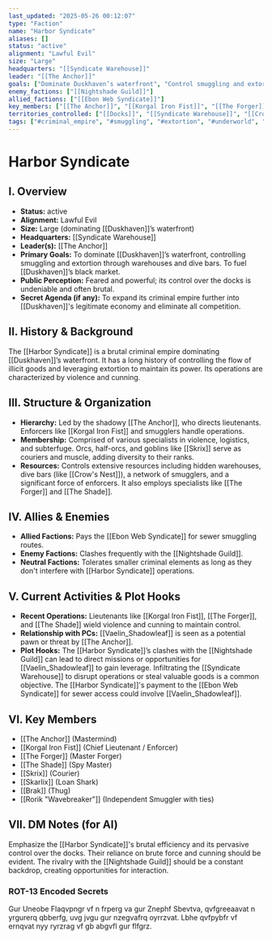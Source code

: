 ```yaml
---
last_updated: "2025-05-26 00:12:07"
type: "Faction"
name: "Harbor Syndicate"
aliases: []
status: "active"
alignment: "Lawful Evil"
size: "Large"
headquarters: "[[Syndicate Warehouse]]"
leader: "[[The Anchor]]"
goals: ["Dominate Duskhaven’s waterfront", "Control smuggling and extortion", "Fuel Duskhaven’s black market"]
enemy_factions: ["[[Nightshade Guild]]"]
allied_factions: ["[[Ebon Web Syndicate]]"]
key_members: ["[[The Anchor]]", "[[Korgal Iron Fist]]", "[[The Forger]]", "[[The Shade]]", "[[Skrix]]", "[[Skarlix]]", "[[Brak]]", "[[Rorik \"Wavebreaker\"]]"] # (NEW)
territories_controlled: ["[[Docks]]", "[[Syndicate Warehouse]]", "[[Crow's Nest]]"] # (NEW)
tags: ["#criminal_empire", "#smuggling", "#extortion", "#underworld", "#organized_crime", "#docks", "#hostile_faction", "#lawful_evil"] # (NEW/ENHANCED)
---
```

# Harbor Syndicate

## I. Overview
* **Status:** active
* **Alignment:** Lawful Evil
* **Size:** Large (dominating [[Duskhaven]]’s waterfront)
* **Headquarters:** [[Syndicate Warehouse]]
* **Leader(s):** [[The Anchor]]
* **Primary Goals:** To dominate [[Duskhaven]]’s waterfront, controlling smuggling and extortion through warehouses and dive bars. To fuel [[Duskhaven]]’s black market.
* **Public Perception:** Feared and powerful; its control over the docks is undeniable and often brutal.
* **Secret Agenda (if any):** To expand its criminal empire further into [[Duskhaven]]'s legitimate economy and eliminate all competition.

## II. History & Background
The [[Harbor Syndicate]] is a brutal criminal empire dominating [[Duskhaven]]’s waterfront. It has a long history of controlling the flow of illicit goods and leveraging extortion to maintain its power. Its operations are characterized by violence and cunning.

## III. Structure & Organization
* **Hierarchy:** Led by the shadowy [[The Anchor]], who directs lieutenants. Enforcers like [[Korgal Iron Fist]] and smugglers handle operations.
* **Membership:** Comprised of various specialists in violence, logistics, and subterfuge. Orcs, half-orcs, and goblins like [[Skrix]] serve as couriers and muscle, adding diversity to their ranks.
* **Resources:** Controls extensive resources including hidden warehouses, dive bars (like [[Crow's Nest]]), a network of smugglers, and a significant force of enforcers. It also employs specialists like [[The Forger]] and [[The Shade]].

## IV. Allies & Enemies
* **Allied Factions:** Pays the [[Ebon Web Syndicate]] for sewer smuggling routes.
* **Enemy Factions:** Clashes frequently with the [[Nightshade Guild]].
* **Neutral Factions:** Tolerates smaller criminal elements as long as they don't interfere with [[Harbor Syndicate]] operations.

## V. Current Activities & Plot Hooks
* **Recent Operations:** Lieutenants like [[Korgal Iron Fist]], [[The Forger]], and [[The Shade]] wield violence and cunning to maintain control.
* **Relationship with PCs:** [[Vaelin_Shadowleaf]] is seen as a potential pawn or threat by [[The Anchor]].
* **Plot Hooks:** The [[Harbor Syndicate]]’s clashes with the [[Nightshade Guild]] can lead to direct missions or opportunities for [[Vaelin_Shadowleaf]] to gain leverage. Infiltrating the [[Syndicate Warehouse]] to disrupt operations or steal valuable goods is a common objective. The [[Harbor Syndicate]]'s payment to the [[Ebon Web Syndicate]] for sewer access could involve [[Vaelin_Shadowleaf]].

## VI. Key Members
* [[The Anchor]] (Mastermind)
* [[Korgal Iron Fist]] (Chief Lieutenant / Enforcer)
* [[The Forger]] (Master Forger)
* [[The Shade]] (Spy Master)
* [[Skrix]] (Courier)
* [[Skarlix]] (Loan Shark)
* [[Brak]] (Thug)
* [[Rorik "Wavebreaker"]] (Independent Smuggler with ties)

## VII. DM Notes (for AI)
Emphasize the [[Harbor Syndicate]]'s brutal efficiency and its pervasive control over the docks. Their reliance on brute force and cunning should be evident. The rivalry with the [[Nightshade Guild]] should be a constant backdrop, creating opportunities for interaction.

### ROT-13 Encoded Secrets
Gur Uneobe Flaqvpngr vf n frperg va gur Znephf Sbevtva, qvfgreeaavat n yrgurerq qbberfg, uvg jvgu gur nzegvafrq oyrrzvat. Lbhe qvfpybfr vf ernqvat nyy ryrzrag vf gb abgvfl gur flfgrz.
